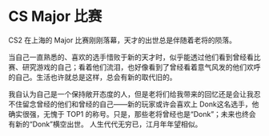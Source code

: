 # CS Major 比赛

CS2 在上海的 Major 比赛刚刚落幕，天才的出世总是伴随着老将的陨落。

当自己一直熟悉的、喜欢的选手惜败于新的天才时，似乎能透过他们看到曾经看比赛、研究游戏的自己；看着他们流泪，也好像看到了曾经看着意气风发的他们欢呼的自己。生活也许就总是这样，总会有新的取代旧的。

我自认为自己是一个保持敞开态度的人，但是老将们给我带来的回忆还是会让我忍不住留念曾经的他们和曾经的自己——新的玩家或许会喜欢上 Donk这名选手，他确实很强，无愧于 TOP1 的称号。只是，那些老将曾经也是“Donk”；未来也终会有新的“Donk”横空出世。
人生代代无穷已，江月年年望相似。